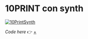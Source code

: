 # 10PRINT con synth

[![10PrintSynth](https://user-images.githubusercontent.com/76476647/114365379-b894b180-9b7a-11eb-8a06-230e40c73e74.png "10PrintSynth")](https://editor.p5js.org/Lucilla/full/-YHXxTK7l)

_Code here_ :point_right: [+](https://editor.p5js.org/Lucilla/full/-YHXxTK7l)
